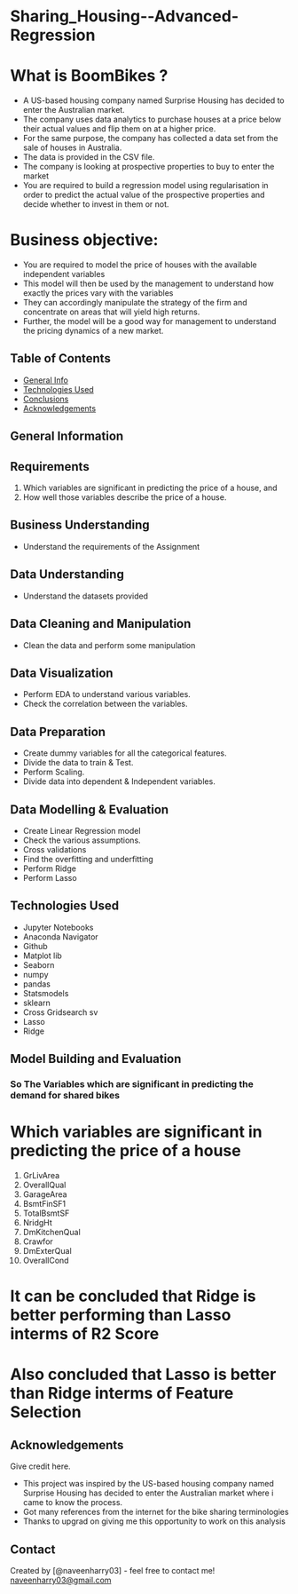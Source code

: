 # Sharing_Housing--Advanced-Regression

# What is BoomBikes ?

- A US-based housing company named Surprise Housing has decided to enter the Australian market. 
- The company uses data analytics to purchase houses at a price below their actual values and flip them on at a higher price. 
- For the same purpose, the company has collected a data set from the sale of houses in Australia. 
- The data is provided in the CSV file.
- The company is looking at prospective properties to buy to enter the market
- You are required to build a regression model using regularisation in order to predict the actual value of the prospective properties and decide whether to invest in them or not.

# Business objective: 

- You are required to model the price of houses with the available independent variables
- This model will then be used by the management to understand how exactly the prices vary with the variables
-  They can accordingly manipulate the strategy of the firm and concentrate on areas that will yield high returns.
- Further, the model will be a good way for management to understand the pricing dynamics of a new market.


## Table of Contents
* [General Info](#general-information)
* [Technologies Used](#technologies-used)
* [Conclusions](#conclusions)
* [Acknowledgements](#acknowledgements)


## General Information
## Requirements

1. Which variables are significant in predicting the price of a house, and
2. How well those variables describe the price of a house.

## Business Understanding
- Understand the requirements of the Assignment

## Data Understanding
- Understand the datasets provided

## Data Cleaning and Manipulation
- Clean the data and perform some manipulation

## Data Visualization
- Perform EDA to understand various variables.
- Check the correlation between the variables.

## Data Preparation
- Create dummy variables for all the categorical features.
- Divide the data to train & Test.
- Perform Scaling.
- Divide data into dependent & Independent variables.

## Data Modelling & Evaluation
- Create Linear Regression model 
- Check the various assumptions.
- Cross validations
- Find the overfitting and underfitting
- Perform Ridge
- Perform Lasso


## Technologies Used
- Jupyter Notebooks
- Anaconda Navigator
- Github
- Matplot lib
- Seaborn
- numpy
- pandas
- Statsmodels
- sklearn
- Cross Gridsearch sv
- Lasso
- Ridge

## Model Building and Evaluation
### So The Variables which are significant in predicting the demand for shared bikes

# Which variables are significant in predicting the price of a house

1. GrLivArea
2. OverallQual
3. GarageArea
4. BsmtFinSF1
5. TotalBsmtSF
6. NridgHt
7. DmKitchenQual
8. Crawfor
9. DmExterQual
10. OverallCond

# It can be concluded that Ridge is better performing than Lasso interms of R2 Score
# Also concluded that Lasso is better than Ridge interms of Feature Selection


## Acknowledgements
Give credit here.
- This project was inspired by the US-based housing company named Surprise Housing has decided to enter the Australian market where i came to know the process. 
- Got many references from the internet for the bike sharing terminologies
- Thanks to upgrad on giving me this opportunity to work on this analysis

## Contact
Created by [@naveenharry03] - feel free to contact me! naveenharry03@gmail.com


<!-- As the libraries versions keep on changing, it is recommended to mention the version of library used in this project -->
